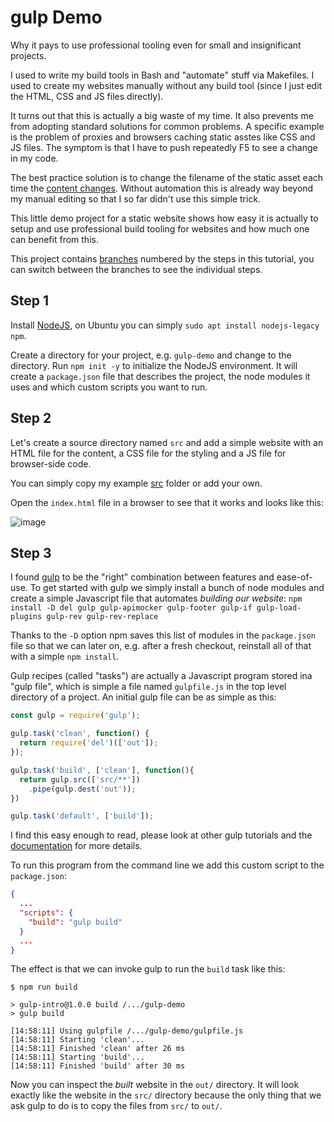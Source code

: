 # gulp Demo
Why it pays to use professional tooling even for small and insignificant projects.

I used to write my build tools in Bash and "automate" stuff via Makefiles. I used to create my websites manually without any build tool (since I just edit the HTML, CSS and JS files directly).

It turns out that this is actually a big waste of my time. It also prevents me from adopting standard solutions for common problems. A specific example is the problem of proxies and browsers caching static asstes like CSS and JS files. The symptom is that I have to push repeatedly F5 to see a change in my code.

The best practice solution is to change the filename of the static asset each time the [content changes](https://www.alainschlesser.com/bust-cache-content-hash/). Without automation this is already way beyond my manual editing so that I so far didn't use this simple trick.

This little demo project for a static website shows how easy it is actually to setup and use professional build tooling for websites and how much one can benefit from this.

This project contains [branches](https://git-scm.com/book/id/v2/Git-Branching-Branches-in-a-Nutshell) numbered by the steps in this tutorial, you can switch between the branches to see the individual steps.

## Step 1

Install [NodeJS](https://nodejs.org/), on Ubuntu you can simply `sudo apt install nodejs-legacy npm`.

Create a directory for your project, e.g. `gulp-demo` and change to the directory. Run `npm init -y` to initialize the NodeJS environment. It will create a `package.json` file that describes the project, the node modules it uses and which custom scripts you want to run.

## Step 2

Let's create a source directory named `src` and add a simple website with an HTML file for the content, a CSS file for the styling and a JS file for browser-side code.

You can simply copy my example [src](blob/master/src/) folder or add your own.

Open the `index.html` file in a browser to see that it works and looks like this:

![image](https://user-images.githubusercontent.com/101384/30482826-d5d9ae86-9a24-11e7-947a-7b2294ce7bd9.png)

## Step 3

I found [gulp](https://gulpjs.com/) to be the "right" combination between features and ease-of-use. To get started with gulp we simply install a bunch of node modules and create a simple Javascript file that automates *building our website*: `npm install -D del gulp gulp-apimocker gulp-footer gulp-if gulp-load-plugins gulp-rev gulp-rev-replace
`

Thanks to the `-D` option npm saves this list of modules in the `package.json` file so that we can later on, e.g. after a fresh checkout, reinstall all of that with a simple `npm install`.

Gulp recipes (called "tasks") are actually a Javascript program stored ina "gulp file", which is simple a file named `gulpfile.js` in the top level directory of a project. An initial gulp file can be as simple as this:

```javascript
const gulp = require('gulp');

gulp.task('clean', function() {
  return require('del')(['out']);
});

gulp.task('build', ['clean'], function(){
  return gulp.src(['src/**'])
    .pipe(gulp.dest('out'));
})

gulp.task('default', ['build']);
```

I find this easy enough to read, please look at other gulp tutorials and the [documentation](https://github.com/gulpjs/gulp/tree/master/docs) for more details.

To run this program from the command line we add this custom script to the `package.json`:

```json
{
  ...
  "scripts": {
    "build": "gulp build"
  }
  ...
}
```

The effect is that we can invoke gulp to run the `build` task like this:

```
$ npm run build

> gulp-intro@1.0.0 build /.../gulp-demo
> gulp build

[14:58:11] Using gulpfile /.../gulp-demo/gulpfile.js
[14:58:11] Starting 'clean'...
[14:58:11] Finished 'clean' after 26 ms
[14:58:11] Starting 'build'...
[14:58:11] Finished 'build' after 30 ms
```

Now you can inspect the *built* website in the `out/` directory. It will look exactly like the website in the `src/` directory because the only thing that we ask gulp to do is to copy the files from `src/` to `out/`.